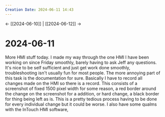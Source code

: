 ```yaml
---
Creation Date: 2024-06-11 14:43
---
```


<- [[2024-06-10]] | [[2024-06-12]]  ->

# 2024-06-11
More HMI stuff today. I made my way through the one HMI I have been working on since Friday smoothly, barely having to ask Jeff any questions. It's nice to be self sufficient and just get work done smoothly, troubleshooting isn't usually fun for most people. The more annoying part of this task is the documentation for sure. Basically I have to record all changes made on the HMI so there is a record. This consists of a screenshot of fixed 1500 pixel width for some reason, a red border around the change on the screenshot for a addition, or hard change, a black border for thing being left as is. This is a pretty tedious process having to be done for every individual change but it could be worse. I also have some qualms with the InTouch HMI software,